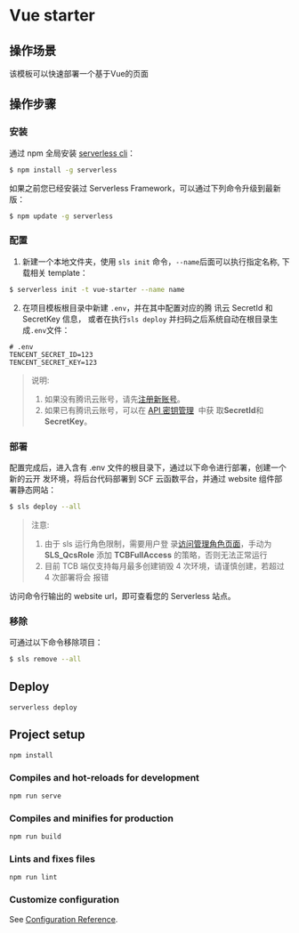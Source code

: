 # Vue starter

## 操作场景

该模板可以快速部署一个基于Vue的页面

## 操作步骤

### 安装

通过 npm 全局安装 [serverless cli](https://github.com/serverless/serverless)：

```bash
$ npm install -g serverless
```

如果之前您已经安装过 Serverless Framework，可以通过下列命令升级到最新版：

```bash
$ npm update -g serverless
```

### 配置

1. 新建一个本地文件夹，使用 `sls init` 命令，`--name`后面可以执行指定名称, 下载相关 template：

```bash
$ serverless init -t vue-starter --name name
```

2. 在项目模板根目录中新建 `.env`，并在其中配置对应的腾
   讯云 SecretId 和 SecretKey 信息， 或者在执行`sls deploy` 并扫码之后系统自动在根目录生成`.env`文件：

```text
# .env
TENCENT_SECRET_ID=123
TENCENT_SECRET_KEY=123
```

> 说明:
>
> 1. 如果没有腾讯云账号，请先[注册新账号](https://cloud.tencent.com/register)。
> 2. 如果已有腾讯云账号，可以在
>    [API 密钥管理](https://console.cloud.tencent.com/cam/capi)  中获
>    取**SecretId**和**SecretKey**。

### 部署

配置完成后，进入含有 .env 文件的根目录下，通过以下命令进行部署，创建一个新的云开
发环境，将后台代码部署到 SCF 云函数平台，并通过 website 组件部署静态网站：

```bash
$ sls deploy --all
```

> 注意:
>
> 1. 由于 sls 运行角色限制，需要用户登
>    录[访问管理角色页面](https://console.cloud.tencent.com/cam/role)，手动为
>    **SLS_QcsRole** 添加 **TCBFullAccess** 的策略，否则无法正常运行
> 2. 目前 TCB 端仅支持每月最多创建销毁 4 次环境，请谨慎创建，若超过 4 次部署将会
>    报错

访问命令行输出的 website url，即可查看您的 Serverless 站点。

### 移除

可通过以下命令移除项目：

```bash
$ sls remove --all
```

## Deploy
```
serverless deploy
```

## Project setup
```
npm install
```

### Compiles and hot-reloads for development
```
npm run serve
```

### Compiles and minifies for production
```
npm run build
```

### Lints and fixes files
```
npm run lint
```

### Customize configuration
See [Configuration Reference](https://cli.vuejs.org/config/).

